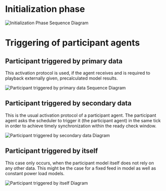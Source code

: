 
# Initialization phase

![Initialization Phase Sequence Diagram](http://www.plantuml.com/plantuml/proxy?cache=no&src=https://raw.githubusercontent.com/ie3-institute/simona/dev/docs/uml/protocol/InitializationPhase.puml)

# Triggering of participant agents


## Participant triggered by primary data

This activation protocol is used, if the agent receives and is required to playback externally given, precalculated model
results.

![Participant triggered by primary data Sequence Diagram](http://www.plantuml.com/plantuml/proxy?cache=no&src=https://raw.githubusercontent.com/ie3-institute/simona/dev/docs/uml/protocol/ParticipantTriggeredByPrimaryData.puml)

## Participant triggered by secondary data

This is the usual activation protocol of a participant agent.
The participant agent asks the scheduler to trigger it (the participant agent) in the same tick in order to achieve
timely synchronization within the ready check window.

![Participant triggered by secondary data Diagram](http://www.plantuml.com/plantuml/proxy?cache=no&src=https://raw.githubusercontent.com/ie3-institute/simona/dev/docs/uml/protocol/ParticipantTriggeredBySecondaryData.puml)

## Participant triggered by itself

This case only occurs, when the participant model itself does not rely on any other data.
This might be the case for a fixed feed in model as well as constant power load models.

![Participant triggered by itself Diagram](http://www.plantuml.com/plantuml/proxy?cache=no&src=https://raw.githubusercontent.com/ie3-institute/simona/dev/docs/uml/protocol/ParticipantTriggeredByItself.puml)
